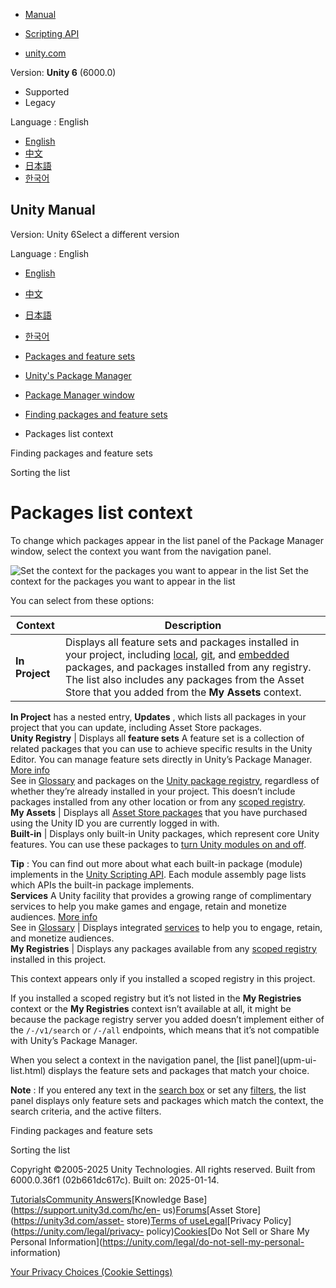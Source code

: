 [](https://docs.unity3d.com)

  * [Manual](../Manual/index.html)
  * [Scripting API](../ScriptReference/index.html)

  * [unity.com](https://unity.com/)

Version: **Unity 6** (6000.0)

  * Supported
  * Legacy

Language : English

  * [English](/Manual/upm-ui-filter.html)
  * [中文](/cn/current/Manual/upm-ui-filter.html)
  * [日本語](/ja/current/Manual/upm-ui-filter.html)
  * [한국어](/kr/current/Manual/upm-ui-filter.html)

[](https://docs.unity3d.com)

## Unity Manual

Version: Unity 6Select a different version

Language : English

  * [English](/Manual/upm-ui-filter.html)
  * [中文](/cn/current/Manual/upm-ui-filter.html)
  * [日本語](/ja/current/Manual/upm-ui-filter.html)
  * [한국어](/kr/current/Manual/upm-ui-filter.html)

  * [Packages and feature sets](PackagesList.html)
  * [Unity's Package Manager](Packages.html)
  * [Package Manager window](upm-ui.html)
  * [Finding packages and feature sets](upm-ui-find.html)
  * Packages list context

[](upm-ui-find.html)

Finding packages and feature sets

[](upm-ui-sort.html)

Sorting the list

# Packages list context

To change which packages appear in the list panel of the Package Manager
window, select the context you want from the navigation panel.

![Set the context for the packages you want to appear in the
list](../uploads/Main/upm-ui-unityregistry.png) Set the context for the
packages you want to appear in the list

You can select from these options:

**Context** | **Description**  
---|---  
**In Project** | Displays all feature sets and packages installed in your project, including [local](upm-localpath.html), [git](upm-git.html), and [embedded](upm-embed.html) packages, and packages installed from any registry. The list also includes any packages from the Asset Store that you added from the **My Assets** context.   
**In Project** has a nested entry, **Updates** , which lists all packages in
your project that you can update, including Asset Store packages.  
**Unity Registry** | Displays all **feature sets** A feature set is a collection of related packages that you can use to achieve specific results in the Unity Editor. You can manage feature sets directly in Unity’s Package Manager. [More info](FeatureSets.html)  
See in [Glossary](Glossary.html#Featureset) and packages on the [Unity package
registry](upm-concepts.html#Registry), regardless of whether they’re already
installed in your project. This doesn’t include packages installed from any
other location or from any [scoped registry](upm-scoped.html).  
**My Assets** | Displays all [Asset Store packages](AssetStorePackages.html) that you have purchased using the Unity ID you are currently logged in with.  
**Built-in** | Displays only built-in Unity packages, which represent core Unity features. You can use these packages to [turn Unity modules on and off](upm-ui-disable.html).  
  
**Tip** : You can find out more about what each built-in package (module)
implements in the [Unity Scripting API](upm-api.html). Each module assembly
page lists which APIs the built-in package implements.  
**Services** A Unity facility that provides a growing range of complimentary
services to help you make games and engage, retain and monetize audiences.
[More info](UnityServices.html)  
See in [Glossary](Glossary.html#Services) | Displays integrated [services](UnityServices.html) to help you to engage, retain, and monetize audiences.  
**My Registries** | Displays any packages available from any [scoped registry](upm-scoped.html) installed in this project.  
  
This context appears only if you installed a scoped registry in this project.  
  
If you installed a scoped registry but it’s not listed in the **My
Registries** context or the **My Registries** context isn’t available at all,
it might be because the package registry server you added doesn’t implement
either of the `/-/v1/search` or `/-/all` endpoints, which means that it’s not
compatible with Unity’s Package Manager.  
  
When you select a context in the navigation panel, the [list panel](upm-ui-
list.html) displays the feature sets and packages that match your choice.

**Note** : If you entered any text in the [search box](upm-ui-search.html) or
set any [filters](upm-ui-filter2.html), the list panel displays only feature
sets and packages which match the context, the search criteria, and the active
filters.

[](upm-ui-find.html)

Finding packages and feature sets

[](upm-ui-sort.html)

Sorting the list

Copyright ©2005-2025 Unity Technologies. All rights reserved. Built from
6000.0.36f1 (02b661dc617c). Built on: 2025-01-14.

[Tutorials](https://learn.unity.com/)[Community
Answers](https://answers.unity3d.com)[Knowledge
Base](https://support.unity3d.com/hc/en-
us)[Forums](https://forum.unity3d.com)[Asset Store](https://unity3d.com/asset-
store)[Terms of
use](https://docs.unity3d.com/Manual/TermsOfUse.html)[Legal](https://unity.com/legal)[Privacy
Policy](https://unity.com/legal/privacy-
policy)[Cookies](https://unity.com/legal/cookie-policy)[Do Not Sell or Share
My Personal Information](https://unity.com/legal/do-not-sell-my-personal-
information)

[Your Privacy Choices (Cookie Settings)](javascript:void\(0\);)

